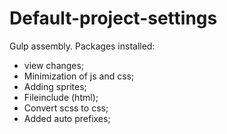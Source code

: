 # Default-project-settings

Gulp assembly.
Packages installed:
  - view changes;
  - Minimization of js and css;
  - Adding sprites;
  - Fileinclude (html);
  - Convert scss to css;
  - Added auto prefixes;

